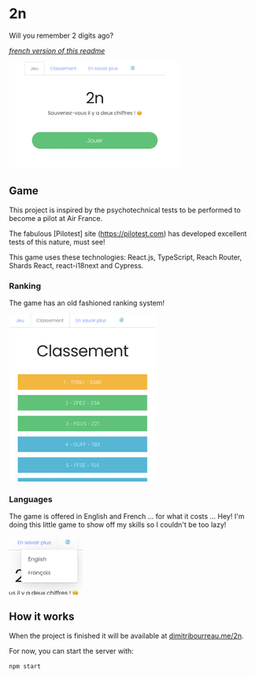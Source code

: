 # 2n

Will you remember 2 digits ago?

_[french version of this readme](https://github.com/tobudim/2n/)_

<img src="game.png" alt="homepage" width="350" />

## Game

This project is inspired by the psychotechnical tests to be performed to become a pilot at Air France.

The fabulous [Pilotest] site (https://pilotest.com) has developed excellent tests of this nature, must see!

This game uses these technologies: React.js, TypeScript, Reach Router, Shards React, react-i18next and Cypress.

### Ranking

The game has an old fashioned ranking system!

<img src="rank.png" alt="rank" width="300" />

### Languages

The game is offered in English and French ... for what it costs ... Hey! I'm doing this little game to show off my skills so I couldn't be too lazy!

<img src="lang.png" alt="lang" width="150" />

## How it works

When the project is finished it will be available at [dimitribourreau.me/2n](https://dimitribourreau.me/2n).

For now, you can start the server with:

```bash
npm start
```
